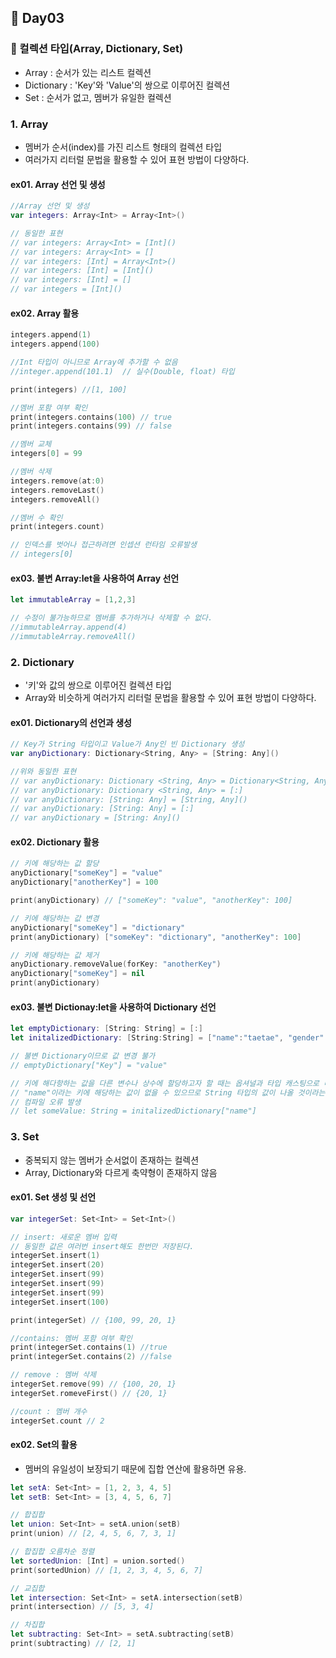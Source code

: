 ## :runner: Day03

### :page_with_curl: 컬렉션 타입(Array, Dictionary, Set)
- Array : 순서가 있는 리스트 컬렉션
- Dictionary : 'Key'와 'Value'의 쌍으로 이루어진 컬렉션
- Set : 순서가 없고, 멤버가 유일한 컬렉션

### 1. Array
- 멤버가 순서(index)를 가진 리스트 형태의 컬렉션 타입
- 여러가지 리터럴 문법을 활용할 수 있어 표현 방법이 다양하다.
#### ex01. Array 선언 및 생성
```swift
//Array 선언 및 생성
var integers: Array<Int> = Array<Int>()

// 동일한 표현 
// var integers: Array<Int> = [Int]()
// var integers: Array<Int> = []
// var integers: [Int] = Array<Int>()
// var integers: [Int] = [Int]()
// var integers: [Int] = []
// var integers = [Int]()
```

#### ex02. Array 활용
```swift
integers.append(1)
integers.append(100)

//Int 타입이 아니므로 Array에 추가할 수 없음
//integer.append(101.1)  // 실수(Double, float) 타입

print(integers) //[1, 100]

//멤버 포함 여부 확인 
print(integers.contains(100) // true
print(integers.contains(99) // false

//멤버 교체
integers[0] = 99

//멤버 삭제 
integers.remove(at:0)
integers.removeLast()
integers.removeAll()

//멤버 수 확인
print(integers.count)

// 인덱스를 벗어나 접근하려면 인셉션 런타임 오류발생
// integers[0]
```

#### ex03. 불변 Array:let을 사용하여 Array 선언
```swift
let immutableArray = [1,2,3]

// 수정이 불가능하므로 멤버를 추가하거나 삭제할 수 없다.
//immutableArray.append(4)
//immutableArray.removeAll()
```

### 2. Dictionary
- '키'와 값의 쌍으로 이루어진 컬렉션 타입
- Array와 비슷하게 여러가지 리터럴 문법을 활용할 수 있어 표현 방법이 다양하다.

#### ex01. Dictionary의 선언과 생성
```swift
// Key가 String 타입이고 Value가 Any인 빈 Dictionary 생성
var anyDictionary: Dictionary<String, Any> = [String: Any]()

//위와 동일한 표현
// var anyDictionary: Dictionary <String, Any> = Dictionary<String, Any>()
// var anyDictionary: Dictionary <String, Any> = [:]
// var anyDictionary: [String: Any] = [String, Any]()
// var anyDictionary: [String: Any] = [:]
// var anyDictionary = [String: Any]()
```

#### ex02. Dictionary 활용
```swift
// 키에 해당하는 값 할당
anyDictionary["someKey"] = "value"
anyDictionary["anotherKey"] = 100

print(anyDictionary) // ["someKey": "value", "anotherKey": 100]

// 키에 해당하는 값 변경
anyDictionary["someKey"] = "dictionary"
print(anyDictionary) ["someKey": "dictionary", "anotherKey": 100]

// 키에 해당하는 값 제거
anyDictionary.removeValue(forKey: "anotherKey")
anyDictionary["someKey"] = nil
print(anyDictionary)
```

#### ex03. 불변 Dictionay:let을 사용하여 Dictionary 선언
```swift
let emptyDictionary: [String: String] = [:]
let initalizedDictionary: [String:String] = ["name":"taetae", "gender":"male"]

// 불변 Dictionary이므로 값 변경 불가
// emptyDictionary["Key"] = "value"

// 키에 해다항하는 값을 다른 변수나 상수에 할당하고자 할 때는 옵셔널과 타입 캐스팅으로 다뤄야함.
// "name"이라는 키에 해당하는 값이 없을 수 있으므로 String 타입의 값이 나올 것이라는 보장이 없다.
// 컴파일 오류 발생
// let someValue: String = initalizedDictionary["name"]
```

### 3. Set
- 중복되지 않는 멤버가 순서없이 존재하는 컬렉션
- Array, Dictionary와 다르게 축약형이 존재하지 않음

#### ex01. Set 생성 및 선언
```swift
var integerSet: Set<Int> = Set<Int>()

// insert: 새로운 멤버 입력
// 동일한 값은 여러번 insert해도 한번만 저장된다.
integerSet.insert(1)
integerSet.insert(20)
integerSet.insert(99)
integerSet.insert(99)
integerSet.insert(99)
integerSet.insert(100)

print(integerSet) // {100, 99, 20, 1}

//contains: 멤버 포함 여부 확인
print(integerSet.contains(1) //true
print(integerSet.contains(2) //false

// remove : 멤버 삭제
integerSet.remove(99) // {100, 20, 1}
integerSet.romeveFirst() // {20, 1}

//count : 멤버 개수
integerSet.count // 2
```

#### ex02. Set의 활용 
- 멤버의 유일성이 보장되기 때문에 집합 연산에 활용하면 유용.
```swift
let setA: Set<Int> = [1, 2, 3, 4, 5]
let setB: Set<Int> = [3, 4, 5, 6, 7]

// 합집합
let union: Set<Int> = setA.union(setB)
print(union) // [2, 4, 5, 6, 7, 3, 1]

// 합집합 오름차순 정렬
let sortedUnion: [Int] = union.sorted()
print(sortedUnion) // [1, 2, 3, 4, 5, 6, 7]

// 교집합
let intersection: Set<Int> = setA.intersection(setB)
print(intersection) // [5, 3, 4]

// 차집합
let subtracting: Set<Int> = setA.subtracting(setB)
print(subtracting) // [2, 1]
```
